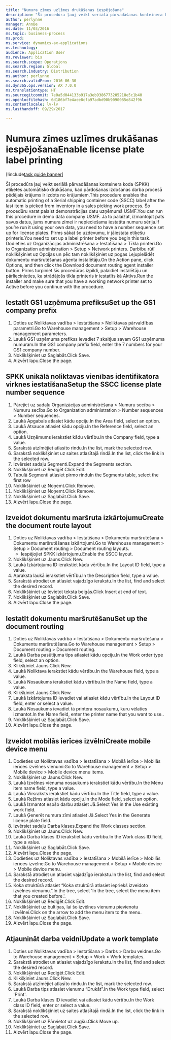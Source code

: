 ```yaml
--- 
title: "Numura zīmes uzlīmes drukāšanas iespējošana"
description: "Šī procedūra ļauj veikt seriālā pārvadāšanas konteinera koda (SPKK) etiķetes automātisko drukāšanu, kad pārdošanas izdošanas darba procesā pēdējais krājums ir izdots no krājumiem."
author: perlynne
manager: AnnBe
ms.date: 11/03/2016
ms.topic: business-process
ms.prod: 
ms.service: dynamics-ax-applications
ms.technology: 
audience: Application User
ms.reviewer: bis
ms.search.scope: Operations
ms.search.region: Global
ms.search.industry: Distribution
ms.author: perlynne
ms.search.validFrom: 2016-06-30
ms.dyn365.ops.version: AX 7.0.0
ms.translationtype: HT
ms.sourcegitcommit: 7e0a5d044133b917a3eb9386773205218e5c1b40
ms.openlocfilehash: 6d186bf7e4aee8cfa97adbd90b9090085e842f9b
ms.contentlocale: lv-lv
ms.lasthandoff: 09/29/2017

---
```

# <a name="enable-license-plate-label-printing"></a><span data-ttu-id="a6c3f-103">Numura zīmes uzlīmes drukāšanas iespējošana</span><span class="sxs-lookup"><span data-stu-id="a6c3f-103">Enable license plate label printing</span></span>

[!include[task guide banner](../../includes/task-guide-banner.md)]

<span data-ttu-id="a6c3f-104">Šī procedūra ļauj veikt seriālā pārvadāšanas konteinera koda (SPKK) etiķetes automātisko drukāšanu, kad pārdošanas izdošanas darba procesā pēdējais krājums ir izdots no krājumiem.</span><span class="sxs-lookup"><span data-stu-id="a6c3f-104">This procedure enables the automatic printing of a Serial shipping container code (SSCC) label after the last item is picked from inventory in a sales picking work process.</span></span> <span data-ttu-id="a6c3f-105">Šo procedūru varat palaist demonstrācijas datu uzņēmumā USMF.</span><span class="sxs-lookup"><span data-stu-id="a6c3f-105">You can run this procedure in demo data company USMF.</span></span> <span data-ttu-id="a6c3f-106">Ja to palaižat, izmantojot pats savus datus, jums numura zīmei ir nepieciešama iestatīta numuru sērija.</span><span class="sxs-lookup"><span data-stu-id="a6c3f-106">If you’re run it using your own data, you need to have a number sequence set up for license plates.</span></span> <span data-ttu-id="a6c3f-107">Pirms sākat šo uzdevumu, ir jāiestata etiķešu printeris.</span><span class="sxs-lookup"><span data-stu-id="a6c3f-107">You need to set up a label printer before you begin this task.</span></span> <span data-ttu-id="a6c3f-108">Dodieties uz Organizācijas administrēšana > Iestatīšana > Tīkla printeri.</span><span class="sxs-lookup"><span data-stu-id="a6c3f-108">Go to Organization administration > Setup > Network printers.</span></span> <span data-ttu-id="a6c3f-109">Darbību rūtī noklikšķiniet uz Opcijas un pēc tam noklikšķiniet uz pogas Lejupielādēt dokumentu maršrutēšanas aģenta instalētāju.</span><span class="sxs-lookup"><span data-stu-id="a6c3f-109">On the Action pane, click Options, and then click the Download document routing agent installer button.</span></span> <span data-ttu-id="a6c3f-110">Pirms turpiniet šīs procedūras izpildi, palaidiet instalētāju un pārliecinieties, ka strādājošs tīkla printeris ir iestatīts kā Aktīvs.</span><span class="sxs-lookup"><span data-stu-id="a6c3f-110">Run the installer and make sure that you have a working network printer set to Active before you continue with the procedure.</span></span>


## <a name="set-up-the-gs1-company-prefix"></a><span data-ttu-id="a6c3f-111">Iestatīt GS1 uzņēmuma prefiksu</span><span class="sxs-lookup"><span data-stu-id="a6c3f-111">Set up the GS1 company prefix</span></span>
1. <span data-ttu-id="a6c3f-112">Doties uz Noliktavas vadība > Iestatīšana > Noliktavas pārvaldības parametri.</span><span class="sxs-lookup"><span data-stu-id="a6c3f-112">Go to Warehouse management > Setup > Warehouse management parameters.</span></span>
2. <span data-ttu-id="a6c3f-113">Laukā GS1 uzņēmuma prefikss ievadiet 7 skaitļus savam GS1 uzņēmuma numuram.</span><span class="sxs-lookup"><span data-stu-id="a6c3f-113">In the GS1 company prefix field, enter the 7 numbers for your GS1 company number.</span></span>
3. <span data-ttu-id="a6c3f-114">Noklikšķiniet uz Saglabāt.</span><span class="sxs-lookup"><span data-stu-id="a6c3f-114">Click Save.</span></span>
4. <span data-ttu-id="a6c3f-115">Aizvērt lapu.</span><span class="sxs-lookup"><span data-stu-id="a6c3f-115">Close the page.</span></span>

## <a name="setup-the-sscc-license-plate-number-sequence"></a><span data-ttu-id="a6c3f-116">SPKK unikālā noliktavas vienības identifikatora virknes iestatīšana</span><span class="sxs-lookup"><span data-stu-id="a6c3f-116">Setup the SSCC license plate number sequence</span></span>
1. <span data-ttu-id="a6c3f-117">Pārejiet uz sadaļu Organizācijas administrēšana > Numuru secība > Numuru secība.</span><span class="sxs-lookup"><span data-stu-id="a6c3f-117">Go to Organization administration > Number sequences > Number sequences.</span></span>
2. <span data-ttu-id="a6c3f-118">Laukā Apgabals atlasiet kādu opciju.</span><span class="sxs-lookup"><span data-stu-id="a6c3f-118">In the Area field, select an option.</span></span>
3. <span data-ttu-id="a6c3f-119">Laukā Atsauce atlasiet kādu opciju.</span><span class="sxs-lookup"><span data-stu-id="a6c3f-119">In the Reference field, select an option.</span></span>
4. <span data-ttu-id="a6c3f-120">Laukā Uzņēmums ierakstiet kādu vērtību.</span><span class="sxs-lookup"><span data-stu-id="a6c3f-120">In the Company field, type a value.</span></span>
5. <span data-ttu-id="a6c3f-121">Sarakstā atzīmējiet atlasīto rindu.</span><span class="sxs-lookup"><span data-stu-id="a6c3f-121">In the list, mark the selected row.</span></span>
6. <span data-ttu-id="a6c3f-122">Sarakstā noklikšķiniet uz saites atlasītajā rindā.</span><span class="sxs-lookup"><span data-stu-id="a6c3f-122">In the list, click the link in the selected row.</span></span>
7. <span data-ttu-id="a6c3f-123">Izvērsiet sadaļu Segmenti.</span><span class="sxs-lookup"><span data-stu-id="a6c3f-123">Expand the Segments section.</span></span>
8. <span data-ttu-id="a6c3f-124">Noklikšķiniet uz Rediģēt.</span><span class="sxs-lookup"><span data-stu-id="a6c3f-124">Click Edit.</span></span>
9. <span data-ttu-id="a6c3f-125">Tabulā Segmenti atlasiet pirmo rindu</span><span class="sxs-lookup"><span data-stu-id="a6c3f-125">In the Segments table, select the first row</span></span>
10. <span data-ttu-id="a6c3f-126">Noklikšķiniet uz Noņemt.</span><span class="sxs-lookup"><span data-stu-id="a6c3f-126">Click Remove.</span></span>
11. <span data-ttu-id="a6c3f-127">Noklikšķiniet uz Noņemt.</span><span class="sxs-lookup"><span data-stu-id="a6c3f-127">Click Remove.</span></span>
12. <span data-ttu-id="a6c3f-128">Noklikšķiniet uz Saglabāt.</span><span class="sxs-lookup"><span data-stu-id="a6c3f-128">Click Save.</span></span>
13. <span data-ttu-id="a6c3f-129">Aizvērt lapu.</span><span class="sxs-lookup"><span data-stu-id="a6c3f-129">Close the page.</span></span>

## <a name="create-the-document-route-layout"></a><span data-ttu-id="a6c3f-130">Izveidot dokumentu maršruta izkārtojumu</span><span class="sxs-lookup"><span data-stu-id="a6c3f-130">Create the document route layout</span></span>
1. <span data-ttu-id="a6c3f-131">Doties uz Noliktavas vadība > Iestatīšana > Dokumentu maršrutēšana > Dokumentu maršrutēšanas izkārtojumi.</span><span class="sxs-lookup"><span data-stu-id="a6c3f-131">Go to Warehouse management > Setup > Document routing > Document routing layouts.</span></span>
    * <span data-ttu-id="a6c3f-132">Iespējojiet SPKK izkārtojumu.</span><span class="sxs-lookup"><span data-stu-id="a6c3f-132">Enable the SSCC layout.</span></span>  
2. <span data-ttu-id="a6c3f-133">Noklikšķiniet uz Jauns.</span><span class="sxs-lookup"><span data-stu-id="a6c3f-133">Click New.</span></span>
3. <span data-ttu-id="a6c3f-134">Laukā Izkārtojuma ID ierakstiet kādu vērtību.</span><span class="sxs-lookup"><span data-stu-id="a6c3f-134">In the Layout ID field, type a value.</span></span>
4. <span data-ttu-id="a6c3f-135">Apraksta laukā ierakstiet vērtību.</span><span class="sxs-lookup"><span data-stu-id="a6c3f-135">In the Description field, type a value.</span></span>
5. <span data-ttu-id="a6c3f-136">Sarakstā atrodiet un atlasiet vajadzīgo ierakstu.</span><span class="sxs-lookup"><span data-stu-id="a6c3f-136">In the list, find and select the desired record.</span></span>
6. <span data-ttu-id="a6c3f-137">Noklikšķiniet uz Ievietot teksta beigās.</span><span class="sxs-lookup"><span data-stu-id="a6c3f-137">Click Insert at end of text.</span></span>
7. <span data-ttu-id="a6c3f-138">Noklikšķiniet uz Saglabāt.</span><span class="sxs-lookup"><span data-stu-id="a6c3f-138">Click Save.</span></span>
8. <span data-ttu-id="a6c3f-139">Aizvērt lapu.</span><span class="sxs-lookup"><span data-stu-id="a6c3f-139">Close the page.</span></span>

## <a name="set-up-the-document-routing"></a><span data-ttu-id="a6c3f-140">Iestatīt dokumentu maršrutēšanu</span><span class="sxs-lookup"><span data-stu-id="a6c3f-140">Set up the document routing</span></span>
1. <span data-ttu-id="a6c3f-141">Doties uz Noliktavas vadība > Iestatīšana > Dokumentu maršrutēšana > Dokumentu maršrutēšana.</span><span class="sxs-lookup"><span data-stu-id="a6c3f-141">Go to Warehouse management > Setup > Document routing > Document routing.</span></span>
2. <span data-ttu-id="a6c3f-142">Laukā Darba pasūtījuma tips atlasiet kādu opciju.</span><span class="sxs-lookup"><span data-stu-id="a6c3f-142">In the Work order type field, select an option.</span></span>
3. <span data-ttu-id="a6c3f-143">Klikšķiniet Jauns.</span><span class="sxs-lookup"><span data-stu-id="a6c3f-143">Click New.</span></span>
4. <span data-ttu-id="a6c3f-144">Laukā Noliktava ierakstiet kādu vērtību.</span><span class="sxs-lookup"><span data-stu-id="a6c3f-144">In the Warehouse field, type a value.</span></span>
5. <span data-ttu-id="a6c3f-145">Laukā Nosaukums ierakstiet kādu vērtību.</span><span class="sxs-lookup"><span data-stu-id="a6c3f-145">In the Name field, type a value.</span></span>
6. <span data-ttu-id="a6c3f-146">Klikšķiniet Jauns.</span><span class="sxs-lookup"><span data-stu-id="a6c3f-146">Click New.</span></span>
7. <span data-ttu-id="a6c3f-147">Laukā Izkārtojuma ID ievadiet vai atlasiet kādu vērtību.</span><span class="sxs-lookup"><span data-stu-id="a6c3f-147">In the Layout ID field, enter or select a value.</span></span>
8. <span data-ttu-id="a6c3f-148">Laukā Nosaukums ievadiet tā printera nosaukumu, kuru vēlaties izmantot.</span><span class="sxs-lookup"><span data-stu-id="a6c3f-148">In the Name field, enter the printer name that you want to use..</span></span>
9. <span data-ttu-id="a6c3f-149">Noklikšķiniet uz Saglabāt.</span><span class="sxs-lookup"><span data-stu-id="a6c3f-149">Click Save.</span></span>
10. <span data-ttu-id="a6c3f-150">Aizvērt lapu.</span><span class="sxs-lookup"><span data-stu-id="a6c3f-150">Close the page.</span></span>

## <a name="create-mobile-device-menu"></a><span data-ttu-id="a6c3f-151">Izveidot mobilās ierīces izvēlni</span><span class="sxs-lookup"><span data-stu-id="a6c3f-151">Create mobile device menu</span></span>
1. <span data-ttu-id="a6c3f-152">Dodieties uz Noliktavas vadība > Iestatīšana > Mobilā ierīce > Mobilās ierīces izvēlnes vienumi.</span><span class="sxs-lookup"><span data-stu-id="a6c3f-152">Go to Warehouse management > Setup > Mobile device > Mobile device menu items.</span></span>
2. <span data-ttu-id="a6c3f-153">Noklikšķiniet uz Jauns.</span><span class="sxs-lookup"><span data-stu-id="a6c3f-153">Click New.</span></span>
3. <span data-ttu-id="a6c3f-154">Laukā Izvēlnes vienuma nosaukums ierakstiet kādu vērtību.</span><span class="sxs-lookup"><span data-stu-id="a6c3f-154">In the Menu item name field, type a value.</span></span>
4. <span data-ttu-id="a6c3f-155">Laukā Virsraksts ierakstiet kādu vērtību.</span><span class="sxs-lookup"><span data-stu-id="a6c3f-155">In the Title field, type a value.</span></span>
5. <span data-ttu-id="a6c3f-156">Laukā Režīms atlasiet kādu opciju.</span><span class="sxs-lookup"><span data-stu-id="a6c3f-156">In the Mode field, select an option.</span></span>
6. <span data-ttu-id="a6c3f-157">Laukā Izmantot esošo darbu atlasiet Jā.</span><span class="sxs-lookup"><span data-stu-id="a6c3f-157">Select Yes in the Use existing work field.</span></span>
7. <span data-ttu-id="a6c3f-158">Laukā Ģenerēt numura zīmi atlasiet Jā.</span><span class="sxs-lookup"><span data-stu-id="a6c3f-158">Select Yes in the Generate license plate field.</span></span>
8. <span data-ttu-id="a6c3f-159">Izvērsiet sadaļu Darba klases.</span><span class="sxs-lookup"><span data-stu-id="a6c3f-159">Expand the Work classes section.</span></span>
9. <span data-ttu-id="a6c3f-160">Noklikšķiniet uz Jauns.</span><span class="sxs-lookup"><span data-stu-id="a6c3f-160">Click New.</span></span>
10. <span data-ttu-id="a6c3f-161">Laukā Darba klases ID ierakstiet kādu vērtību.</span><span class="sxs-lookup"><span data-stu-id="a6c3f-161">In the Work class ID field, type a value.</span></span>
11. <span data-ttu-id="a6c3f-162">Noklikšķiniet uz Saglabāt.</span><span class="sxs-lookup"><span data-stu-id="a6c3f-162">Click Save.</span></span>
12. <span data-ttu-id="a6c3f-163">Aizvērt lapu.</span><span class="sxs-lookup"><span data-stu-id="a6c3f-163">Close the page.</span></span>
13. <span data-ttu-id="a6c3f-164">Dodieties uz Noliktavas vadība > Iestatīšana > Mobilā ierīce > Mobilās ierīces izvēlne.</span><span class="sxs-lookup"><span data-stu-id="a6c3f-164">Go to Warehouse management > Setup > Mobile device > Mobile device menu.</span></span>
14. <span data-ttu-id="a6c3f-165">Sarakstā atrodiet un atlasiet vajadzīgo ierakstu.</span><span class="sxs-lookup"><span data-stu-id="a6c3f-165">In the list, find and select the desired record.</span></span>
15. <span data-ttu-id="a6c3f-166">Koka struktūrā atlasiet “Koka struktūrā atlasiet iepriekš izveidoto izvēlnes vienumu.”.</span><span class="sxs-lookup"><span data-stu-id="a6c3f-166">In the tree, select 'In the tree, select the menu item that you created before.'.</span></span>
16. <span data-ttu-id="a6c3f-167">Noklikšķiniet uz Rediģēt.</span><span class="sxs-lookup"><span data-stu-id="a6c3f-167">Click Edit.</span></span>
17. <span data-ttu-id="a6c3f-168">Noklikšķiniet uz bultiņas, lai šo izvēlnes vienumu pievienotu izvēlnei.</span><span class="sxs-lookup"><span data-stu-id="a6c3f-168">Click on the arrow to add the menu item to the menu.</span></span>
18. <span data-ttu-id="a6c3f-169">Noklikšķiniet uz Saglabāt.</span><span class="sxs-lookup"><span data-stu-id="a6c3f-169">Click Save.</span></span>
19. <span data-ttu-id="a6c3f-170">Aizvērt lapu.</span><span class="sxs-lookup"><span data-stu-id="a6c3f-170">Close the page.</span></span>

## <a name="update-a-work-template"></a><span data-ttu-id="a6c3f-171">Atjaunināt darba veidni</span><span class="sxs-lookup"><span data-stu-id="a6c3f-171">Update a work template</span></span>
1. <span data-ttu-id="a6c3f-172">Doties uz Noliktavas vadība > Iestatīšana > Darbs > Darbu veidnes.</span><span class="sxs-lookup"><span data-stu-id="a6c3f-172">Go to Warehouse management > Setup > Work > Work templates.</span></span>
2. <span data-ttu-id="a6c3f-173">Sarakstā atrodiet un atlasiet vajadzīgo ierakstu.</span><span class="sxs-lookup"><span data-stu-id="a6c3f-173">In the list, find and select the desired record.</span></span>
3. <span data-ttu-id="a6c3f-174">Noklikšķiniet uz Rediģēt.</span><span class="sxs-lookup"><span data-stu-id="a6c3f-174">Click Edit.</span></span>
4. <span data-ttu-id="a6c3f-175">Klikšķiniet Jauns.</span><span class="sxs-lookup"><span data-stu-id="a6c3f-175">Click New.</span></span>
5. <span data-ttu-id="a6c3f-176">Sarakstā atzīmējiet atlasīto rindu.</span><span class="sxs-lookup"><span data-stu-id="a6c3f-176">In the list, mark the selected row.</span></span>
6. <span data-ttu-id="a6c3f-177">Laukā Darba tips atlasiet vienumu “Drukāt”.</span><span class="sxs-lookup"><span data-stu-id="a6c3f-177">In the Work type field, select 'Print'.</span></span>
7. <span data-ttu-id="a6c3f-178">Laukā Darba klases ID ievadiet vai atlasiet kādu vērtību.</span><span class="sxs-lookup"><span data-stu-id="a6c3f-178">In the Work class ID field, enter or select a value.</span></span>
8. <span data-ttu-id="a6c3f-179">Sarakstā noklikšķiniet uz saites atlasītajā rindā.</span><span class="sxs-lookup"><span data-stu-id="a6c3f-179">In the list, click the link in the selected row.</span></span>
9. <span data-ttu-id="a6c3f-180">Noklikšķiniet uz Pārvietot uz augšu.</span><span class="sxs-lookup"><span data-stu-id="a6c3f-180">Click Move up.</span></span>
10. <span data-ttu-id="a6c3f-181">Noklikšķiniet uz Saglabāt.</span><span class="sxs-lookup"><span data-stu-id="a6c3f-181">Click Save.</span></span>
11. <span data-ttu-id="a6c3f-182">Aizvērt lapu.</span><span class="sxs-lookup"><span data-stu-id="a6c3f-182">Close the page.</span></span>


